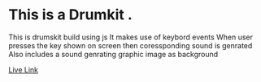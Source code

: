 # This is a Drumkit .
This is drumskit build using js
It makes use of keybord events 
When user presses the key shown on screen then coressponding sound is genrated
Also includes a sound genrating graphic image as background

[Live Link](https://shariff-drumkit.netlify.app/)


